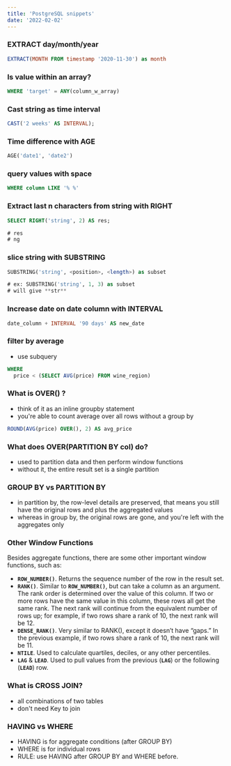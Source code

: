 ```yaml
---
title: 'PostgreSQL snippets'
date: '2022-02-02'
---
```


### EXTRACT day/month/year

```sql
EXTRACT(MONTH FROM timestamp '2020-11-30') as month
```

### Is value within an array?

```sql
WHERE 'target' = ANY(column_w_array)
```

### Cast string as time interval

```sql
CAST('2 weeks' AS INTERVAL);
```

### Time difference with AGE

```sql
AGE('date1', 'date2')
```

### query values with space

```sql
WHERE column LIKE '% %'
```

### Extract last n characters from string with RIGHT

```sql
SELECT RIGHT('string', 2) AS res;

# res
# ng
```

### slice string with SUBSTRING

```sql
SUBSTRING('string', <position>, <length>) as subset

# ex: SUBSTRING('string', 1, 3) as subset 
# will give **str**
```

### Increase date on date column with INTERVAL

```sql
date_column + INTERVAL '90 days' AS new_date
```

### filter by average

- use subquery

```sql
WHERE
  price < (SELECT AVG(price) FROM wine_region)
```

### What is OVER() ?

- think of it as an inline groupby statement
- you're able to count average over all rows without a group by

```sql
ROUND(AVG(price) OVER(), 2) AS avg_price
```

### What does OVER(PARTITION BY col) do?

- used to partition data and then perform window functions
- without it, the entire result set is a single partition

### GROUP BY vs PARTITION BY

- in partition by, the row-level details are preserved, that means you still have the original rows and plus the aggregated values
- whereas in group by, the original rows are gone, and you're left with the aggregates only

### Other Window Functions

Besides aggregate functions, there are some other important window functions, such as:

- **`ROW_NUMBER()`**. Returns the sequence number of the row in the result set.
- **`RANK()`**. Similar to **`ROW_NUMBER()`**, but can take a column as an argument. The rank order is determined over the value of this column. If two or more rows have the same value in this column, these rows all get the same rank. The next rank will continue from the equivalent number of rows up; for example, if two rows share a rank of 10, the next rank will be 12.
- **`DENSE_RANK()`**. Very similar to RANK(), except it doesn’t have “gaps.” In the previous example, if two rows share a rank of 10, the next rank will be 11.
- **`NTILE`**. Used to calculate quartiles, deciles, or any other percentiles.
- **`LAG`** & **`LEAD`**. Used to pull values from the previous (**`LAG`**) or the following (**`LEAD`**) row.

### What is CROSS JOIN?

- all combinations of two tables
- don't need Key to join

### HAVING vs WHERE

- HAVING is for aggregate conditions (after GROUP BY)
- WHERE is for individual rows
- RULE: use HAVING after GROUP BY and WHERE before.